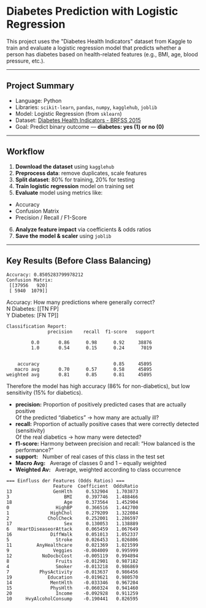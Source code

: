 # Diabetes Prediction with Logistic Regression

This project uses the "Diabetes Health Indicators" dataset from Kaggle to train and evaluate a logistic regression model that predicts whether a person has diabetes based on health-related features (e.g., BMI, age, blood pressure, etc.).

---

## Project Summary

- Language: Python
- Libraries: `scikit-learn`, `pandas`, `numpy`, `kagglehub`, `joblib`
- Model: Logistic Regression (from `sklearn`)
- Dataset: [Diabetes Health Indicators - BRFSS 2015](https://www.kaggle.com/datasets/alexteboul/diabetes-health-indicators-dataset)
- Goal: Predict binary outcome — **diabetes: yes (1) or no (0)**

---

## Workflow

1.  **Download the dataset** using `kagglehub`
2.  **Preprocess data**: remove duplicates, scale features
3.  **Split dataset**: 80% for training, 20% for testing
4.  **Train logistic regression** model on training set
5.  **Evaluate** model using metrics like:
   - Accuracy
   - Confusion Matrix
   - Precision / Recall / F1-Score
6.  **Analyze feature impact** via coefficients & odds ratios
7.  **Save the model & scaler** using `joblib`

---

##  Key Results (Before Class Balancing)

```text
Accuracy: 0.8505283799978212
Confusion Matrix:
 [[37956   920]
 [ 5940  1079]]
```
 Accuracy: How many predictions where generally correct? \
 N Diabetes: [[TN   FP]  \
 Y Diabetes:  [FN   TP]]
```text
Classification Report:
               precision    recall  f1-score   support

         0.0       0.86      0.98      0.92     38876
         1.0       0.54      0.15      0.24      7019


    accuracy                           0.85     45895
   macro avg       0.70      0.57      0.58     45895
weighted avg       0.81      0.85      0.81     45895
```
Therefore the model has high accuracy (86% for non-diabetics), but low sensitivity (15% for diabetics). 

- **precision:** Proportion of positively predicted cases that are actually positive \
Of the predicted “diabetics” → how many are actually ill? 
- **recall:** Proportion of actually positive cases that were correctly detected (sensitivity) \
Of the real diabetics → how many were detected?
- **f1-score:** Harmony between precision and recall: “How balanced is the performance?” 
- **support:** &nbsp; Number of real cases of this class in the test set 
- **Macro Avg:** &nbsp; Average of classes 0 and 1 – equally weighted 
- **Weighted Av:** &nbsp; Average, weighted according to class occurrence 

```text
=== Einfluss der Features (Odds Ratios) ===
                 Feature  Coefficient  OddsRatio
13               GenHlth     0.532904   1.703873
3                    BMI     0.397746   1.488466
18                   Age     0.373564   1.452904
0                 HighBP     0.366516   1.442700
1               HighChol     0.279209   1.322084
2              CholCheck     0.252001   1.286597
17                   Sex     0.130053   1.138889
6   HeartDiseaseorAttack     0.065459   1.067649
16              DiffWalk     0.051013   1.052337
5                 Stroke     0.026453   1.026806
11         AnyHealthcare     0.021369   1.021599
9                Veggies    -0.004009   0.995999
12           NoDocbcCost    -0.005119   0.994894
8                 Fruits    -0.012901   0.987182
4                 Smoker    -0.013218   0.986869
7           PhysActivity    -0.013637   0.986456
19             Education    -0.019621   0.980570
14              MentHlth    -0.033346   0.967204
15              PhysHlth    -0.060324   0.941460
20                Income    -0.092928   0.911259
10     HvyAlcoholConsump    -0.190441   0.826595
```




